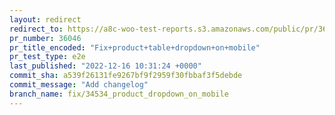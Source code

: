 ```yaml
---
layout: redirect
redirect_to: https://a8c-woo-test-reports.s3.amazonaws.com/public/pr/36046/e2e/index.html
pr_number: 36046
pr_title_encoded: "Fix+product+table+dropdown+on+mobile"
pr_test_type: e2e
last_published: "2022-12-16 10:31:24 +0000"
commit_sha: a539f26131fe9267bf9f2959f30fbbaf3f5debde
commit_message: "Add changelog"
branch_name: fix/34534_product_dropdown_on_mobile
---
```


